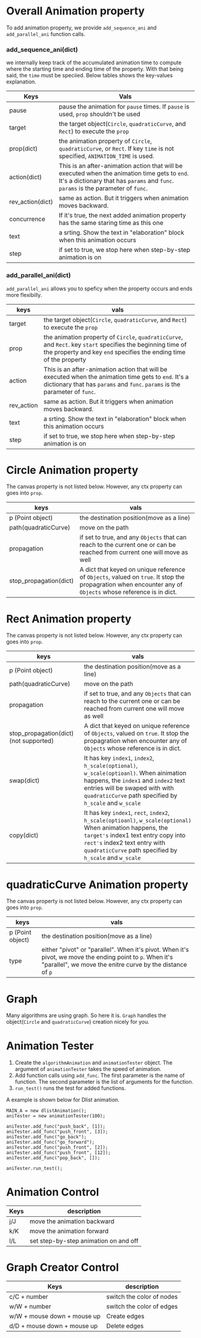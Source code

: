 # Overall Animation property
To add animation property, we provide `add_sequence_ani` and `add_parallel_ani` function calls. 

### add_sequence_ani(dict)
we internally keep track of the accumulated animation time to compute where the starting time and ending time of the property. With that being said, the `time` must be speciied. Below tables shows the key-values explanation.


|  Keys | Vals|
| ----------| ---------|
| pause |   pause the animation for `pause` times. If `pause` is used, `prop` shouldn't be used |
| target | the target object(`Circle`, `quadraticCurve`, and `Rect`) to execute the `prop` |
| prop(dict)  | the animation property of `Circle`, `quadraticCurve`, or `Rect`. If key `time` is not specified, `ANIMATION_TIME` is used. |
| action(dict) | This is an after-animation action that will be executed when the animation time gets to `end`. It's a dictionary that has `params` and `func`. `params` is the parameter of `func`.|
| rev_action(dict) | same as action. But it triggers when animation moves backward. | 
| concurrence | If it's true, the next added animation property has the same staring time as this one |
| text | a srting. Show the text in "elaboration" block when this animation occurs|
| step | if set to true, we stop here when step-by-step animation is on | 


### add_parallel_ani(dict)
`add_parallel_ani` allows you to speficy when the property occurs and ends more flexibilly.

| keys | vals|
| ----------| ---------|
| target | the target object(`Circle`, `quadraticCurve`, and `Rect`) to execute the `prop` |
| prop  | the animation property of `Circle`, `quadraticCurve`, and `Rect`. key `start` specifies the beginning time of the property and key `end` specifies the ending time of the property |
| action | This is an after-animation action that will be executed when the animation time gets to `end`. It's a dictionary that has `params` and `func`. `params` is the parameter of `func`.|
| rev_action | same as action. But it triggers when animation moves backward. | 
| text | a srting. Show the text in "elaboration" block when this animation occurs|
| step | if set to true, we stop here when step-by-step animation is on | 



# Circle Animation property
The canvas property is not listed below. However, any ctx property can goes into `prop`.

| keys | vals|
| ----------| ---------|
|   p (Point object)      | the destination position(move as a line)|
|  path(quadraticCurve)   | move on the path |
| propagation             | if set to true, and any `Objects` that can reach to the current one or can be reached from current one will move as well |
| stop_propagation(dict)  | A dict that keyed on unique reference of `Objects`, valued on `true`. It stop the propagration when encounter any of `Objects` whose reference is in dict. | 


# Rect Animation property
The canvas property is not listed below. However, any ctx property can goes into `prop`.


| keys | vals|
| ----------| ---------|
|   p (Point object)      | the destination position(move as a line)|
|  path(quadraticCurve)   | move on the path |
| propagation             | if set to true, and any `Objects` that can reach to the current one or can be reached from current one will move as well |
| stop_propagation(dict) (not supported)  | A dict that keyed on unique reference of `Objects`, valued on `true`. It stop the propagration when encounter any of `Objects` whose reference is in dict. | 
| swap(dict) | It has key `index1`, `index2`, `h_scale(optional)`, `w_scale(optioanl)`. When ainimation happens, the `index1` and `index2` text entries will be swaped with with `quadraticCurve` path specified by `h_scale` and `w_scale` |
| copy(dict) | It has key `index1`, `rect`, `index2`, `h_scale(optioanl)`, `w_scale(optional)`  When animation happens, the `target's` index1 text entry copy into `rect's` index2 text entry with `quadraticCurve` path specified by `h_scale` and `w_scale` |


# quadraticCurve Animation property 
The canvas property is not listed below. However, any ctx property can goes into `prop`.

| keys | vals|
| ----------| ---------|
|   p (Point object)      | the destination position(move as a line)|
|  type   | either "pivot" or "parallel". When it's pivot. When it's pivot, we move the ending point to `p`. When it's "parallel", we move the enitre curve by the distance of `p`|


# Graph
Many algorithms are using graph. So here it is. `Graph` handles the object(`Circle` and `quadraticCurve`) creation nicely for you.


# Animation Tester
1. Create the `algorithmAnimation` and `animationTester` object. The argument of `animationTester` takes the speed of animation.
2. Add function calls using `add_func`. The first parameter is the name of function. The second parameter is the list of arguments for the function.
3. `run_test()` runs the test for added functions.

A example is shown below for Dlist animation.

```
MAIN_A = new dlistAnimation();
aniTester = new animationTester(100);

aniTester.add_func("push_back", [1]);
aniTester.add_func("push_front", [3]);
aniTester.add_func("go_back");
aniTester.add_func("go_forward");
aniTester.add_func("push_front", [2]);
aniTester.add_func("push_front", [12]);
aniTester.add_func("pop_back", []);

aniTester.run_test();
```


# Animation Control

| Keys | description |
| ----------| ---------|
| j/J | move the animation backward |
| k/K | move the animation forward |
| l/L | set step-by-step animation on and off |


# Graph Creator Control

| Keys | description |
| ----------| ---------|
| c/C + number | switch the color of nodes |
| w/W + number | switch the color of edges |
| w/W + mouse down + mouse up | Create edges |
| d/D + mouse down + mouse up | Delete edges | 
















